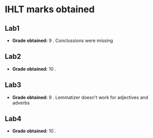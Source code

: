 # IHLT marks obtained

## Lab1

* **Grade obtained:** 9 . Conclussions were missing

## Lab2

* **Grade obtained:** 10 .

## Lab3

* **Grade obtained:** 9 . Lemmatizer doesn't work for adjectives and adverbs

## Lab4

* **Grade obtained:** 10 . 


